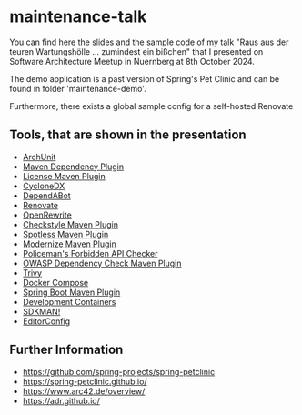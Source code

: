 maintenance-talk
====================
You can find here the slides and the sample code of my talk "Raus aus der teuren Wartungshölle ... zumindest ein bißchen" that I presented on Software Architecture Meetup in Nuernberg at 8th October 2024.

The demo application is a past version of Spring's Pet Clinic and can be found in folder 'maintenance-demo'.

Furthermore, there exists a global sample config for a self-hosted Renovate

## Tools, that are shown in the presentation
- [ArchUnit](https://www.archunit.org)
- [Maven Dependency Plugin](https://maven.apache.org/plugins/maven-dependency-plugin/)
- [License Maven Plugin](https://www.mojohaus.org/license-maven-plugin/)
- [CycloneDX](https://cyclonedx.org/)
- [DependABot](https://github.com/dependabot)
- [Renovate](https://docs.renovatebot.com/)
- [OpenRewrite](https://docs.openrewrite.org/)
- [Checkstyle Maven Plugin](https://maven.apache.org/plugins/maven-checkstyle-plugin/)
- [Spotless Maven Plugin](https://github.com/diffplug/spotless/blob/main/plugin-maven/README.md)
- [Modernize Maven Plugin](https://github.com/gaul/modernizer-maven-plugin)
- [Policeman's Forbidden API Checker](https://github.com/policeman-tools/forbidden-apis)
- [OWASP Dependency Check Maven Plugin](https://jeremylong.github.io/DependencyCheck/dependency-check-maven/index.html)
- [Trivy](https://aquasecurity.github.io/trivy/)
- [Docker Compose](https://docs.docker.com/compose/)
- [Spring Boot Maven Plugin](https://docs.spring.io/spring-boot/docs/current/maven-plugin/reference/htmlsingle/)
- [Development Containers](https://containers.dev/)
- [SDKMAN!](https://sdkman.io/)
- [EditorConfig](https://editorconfig.org/)

## Further Information

- https://github.com/spring-projects/spring-petclinic
- https://spring-petclinic.github.io/
- https://www.arc42.de/overview/
- https://adr.github.io/

